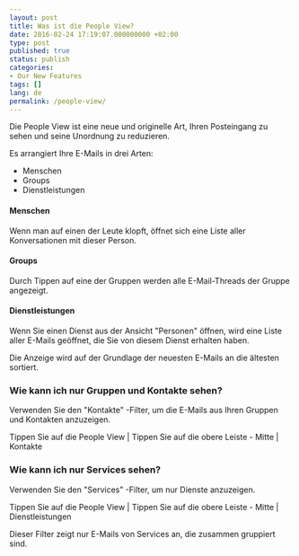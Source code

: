 ```yaml
---
layout: post
title: Was ist die People View?
date: 2016-02-24 17:19:07.000000000 +02:00
type: post
published: true
status: publish
categories:
- Our New Features
tags: []
lang: de
permalink: /people-view/
---
```


Die People View ist eine neue und originelle Art, Ihren Posteingang zu sehen und seine Unordnung zu reduzieren.

Es arrangiert Ihre E-Mails in drei Arten:
* Menschen
* Groups
* Dienstleistungen

#### Menschen
Wenn man auf einen der Leute klopft, öffnet sich eine Liste aller Konversationen mit dieser Person.

#### Groups
Durch Tippen auf eine der Gruppen werden alle E-Mail-Threads der Gruppe angezeigt.

#### Dienstleistungen
Wenn Sie einen Dienst aus der Ansicht "Personen" öffnen, wird eine Liste aller E-Mails geöffnet, die Sie von diesem Dienst erhalten haben.

Die Anzeige wird auf der Grundlage der neuesten E-Mails an die ältesten sortiert.

### Wie kann ich nur Gruppen und Kontakte sehen?
Verwenden Sie den "Kontakte" -Filter, um die E-Mails aus Ihren Gruppen und Kontakten anzuzeigen.

Tippen Sie auf die People View \| Tippen Sie auf die obere Leiste - Mitte \| Kontakte

### Wie kann ich nur Services sehen?
Verwenden Sie den "Services" -Filter, um nur Dienste anzuzeigen.

Tippen Sie auf die People View \| Tippen Sie auf die obere Leiste - Mitte \| Dienstleistungen

Dieser Filter zeigt nur E-Mails von Services an, die zusammen gruppiert sind.
